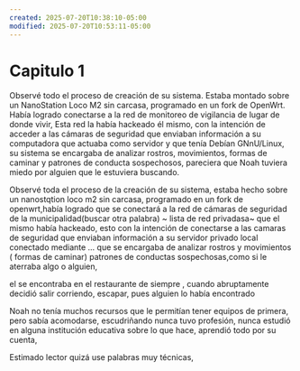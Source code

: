```yaml
---
created: 2025-07-20T10:38:10-05:00
modified: 2025-07-20T10:53:11-05:00
---
```


# Capitulo 1

Observé todo el proceso de creación de su sistema. Estaba montado sobre un NanoStation Loco M2 sin carcasa, programado en un fork de OpenWrt. Había logrado conectarse a la red de monitoreo de vigilancia de lugar de donde vivir, Esta red la había hackeado él mismo, con la intención de acceder a las cámaras de seguridad que enviaban información a su computadora que actuaba como servidor y que tenía Debían GNnU/Linux, su sistema  se encargaba de analizar rostros, movimientos, formas de caminar y patrones de conducta sospechosos, pareciera que Noah tuviera miedo por alguien que le estuviera buscando.

Observé toda el proceso de la creación de su sistema, estaba  hecho sobre un nanostqtion loco m2 sin carcasa, programado en un fork de openwrt,había logrado que se conectará a la red de cámaras de seguridad de la municipalidad(buscar otra palabra) ~ lista de red privadasa~ que el mismo había hackeado, esto con la intención de conectarse a las camaras de seguridad que enviaban información a su servidor privado local conectado mediante ... que se encargaba de analizar rostros y movimientos ( formas de caminar) patrones de conductas sospechosas,como si le aterraba algo o alguien,

el se encontraba en el restaurante de siempre , cuando abruptamente decidió salir corriendo, escapar, pues alguien lo había encontrado

Noah no tenía muchos recursos que le permitían tener equipos de primera, pero sabía acomodarse, escudriñando nunca tuvo profesión, nunca estudió en alguna institución educativa sobre lo que hace, aprendió todo por su cuenta, 


Estimado lector quizá use palabras muy técnicas,
